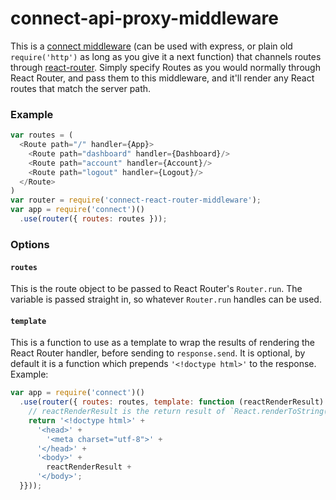 # connect-api-proxy-middleware

This is a [connect middleware][] (can be used with express, or plain old
`require('http')` as long as you give it a next function) that channels routes through
[react-router][]. Simply specify Routes as you would normally through React Router,
and pass them to this middleware, and it'll render any React routes that match the
server path.

### Example

```js
var routes = (
  <Route path="/" handler={App}>
    <Route path="dashboard" handler={Dashboard}/>
    <Route path="account" handler={Account}/>
    <Route path="logout" handler={Logout}/>
  </Route>
)
var router = require('connect-react-router-middleware');
var app = require('connect')()
  .use(router({ routes: routes }));
```

### Options

#### `routes`

This is the route object to be passed to React Router's `Router.run`. The variable is
passed straight in, so whatever `Router.run` handles can be used.

#### `template`

This is a function to use as a template to wrap the results of rendering the React
Router handler, before sending to `response.send`. It is optional, by default it is a function which prepends `'<!doctype html>'` to the response. Example:

```js
var app = require('connect')()
  .use(router({ routes: routes, template: function (reactRenderResult) {
    // reactRenderResult is the return result of `React.renderToString(Handler)`
    return '<!doctype html>' +
      '<head>' +
        '<meta charset="utf-8">' +
      '</head>' +
      '<body>' +
        reactRenderResult +
      '</body>';
  }}));
```


[connect middleware]: https://github.com/senchalabs/connect
[react-router]: https://github.com/rackt/react-router
